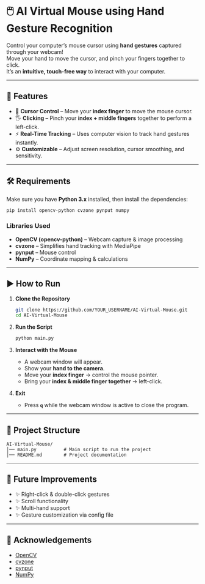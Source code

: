# 🖱️ AI Virtual Mouse using Hand Gesture Recognition  

Control your computer’s mouse cursor using **hand gestures** captured through your webcam!  
Move your hand to move the cursor, and pinch your fingers together to click.  
It’s an **intuitive, touch-free way** to interact with your computer.  

---

## 🚀 Features  
- 🎯 **Cursor Control** – Move your **index finger** to move the mouse cursor.  
- 🖐️ **Clicking** – Pinch your **index + middle fingers** together to perform a left-click.  
- ⚡ **Real-Time Tracking** – Uses computer vision to track hand gestures instantly.  
- ⚙️ **Customizable** – Adjust screen resolution, cursor smoothing, and sensitivity.  

---

## 🛠️ Requirements  

Make sure you have **Python 3.x** installed, then install the dependencies:  

```bash
pip install opencv-python cvzone pynput numpy
```

### Libraries Used
- **OpenCV (opencv-python)** – Webcam capture & image processing  
- **cvzone** – Simplifies hand tracking with MediaPipe  
- **pynput** – Mouse control  
- **NumPy** – Coordinate mapping & calculations  

---

## ▶️ How to Run  

1. **Clone the Repository**  
   ```bash
   git clone https://github.com/YOUR_USERNAME/AI-Virtual-Mouse.git
   cd AI-Virtual-Mouse
   ```

2. **Run the Script**  
   ```bash
   python main.py
   ```

3. **Interact with the Mouse**  
   - A webcam window will appear.  
   - Show your **hand to the camera**.  
   - Move your **index finger** → control the mouse pointer.  
   - Bring your **index & middle finger together** → left-click.  

4. **Exit**  
   - Press **`q`** while the webcam window is active to close the program.  

---

## 📂 Project Structure  
```
AI-Virtual-Mouse/
│── main.py          # Main script to run the project
│── README.md        # Project documentation
```

---

## 📌 Future Improvements  
- ✨ Right-click & double-click gestures  
- ✨ Scroll functionality  
- ✨ Multi-hand support  
- ✨ Gesture customization via config file  

---

## 🙌 Acknowledgements  
- [OpenCV](https://opencv.org/)  
- [cvzone](https://pypi.org/project/cvzone/)  
- [pynput](https://pypi.org/project/pynput/)  
- [NumPy](https://numpy.org/)  

